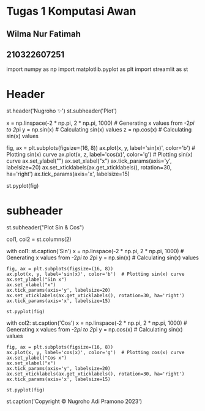 # **Tugas 1 Komputasi Awan**
## Wilma Nur Fatimah
## 210322607251

import numpy as np
import matplotlib.pyplot as plt
import streamlit as st
 
# Header
st.header('Nugroho :sparkles:')
st.subheader('Plot')
 
x = np.linspace(-2 * np.pi, 2 * np.pi, 1000)  # Generating x values from -2*pi to 2*pi
y = np.sin(x)  # Calculating sin(x) values
z = np.cos(x)  # Calculating sin(x) values
 
fig, ax = plt.subplots(figsize=(16, 8))
ax.plot(x, y, label='sin(x)', color='b')  # Plotting sin(x) curve
ax.plot(x, z, label='cos(x)', color='g')  # Plotting sin(x) curve
ax.set_ylabel("")
ax.set_xlabel("x")
ax.tick_params(axis='y', labelsize=20)
ax.set_xticklabels(ax.get_xticklabels(), rotation=30, ha='right')
ax.tick_params(axis='x', labelsize=15)
 
st.pyplot(fig)
 
# subheader
st.subheader("Plot Sin & Cos")
 
col1, col2 = st.columns(2)
 
with col1:
    st.caption('Sin')
    x = np.linspace(-2 * np.pi, 2 * np.pi, 1000)  # Generating x values from -2*pi to 2*pi
    y = np.sin(x)  # Calculating sin(x) values
 
    fig, ax = plt.subplots(figsize=(16, 8))
    ax.plot(x, y, label='sin(x)', color='b')  # Plotting sin(x) curve
    ax.set_ylabel("Sin x")
    ax.set_xlabel("x")
    ax.tick_params(axis='y', labelsize=20)
    ax.set_xticklabels(ax.get_xticklabels(), rotation=30, ha='right')
    ax.tick_params(axis='x', labelsize=15)
 
    st.pyplot(fig)
 
with col2:
    st.caption('Cos')
    x = np.linspace(-2 * np.pi, 2 * np.pi, 1000)  # Generating x values from -2*pi to 2*pi
    y = np.cos(x)  # Calculating sin(x) values
 
    fig, ax = plt.subplots(figsize=(16, 8))
    ax.plot(x, y, label='cos(x)', color='g')  # Plotting cos(x) curve
    ax.set_ylabel("Cos x")
    ax.set_xlabel("x")
    ax.tick_params(axis='y', labelsize=20)
    ax.set_xticklabels(ax.get_xticklabels(), rotation=30, ha='right')
    ax.tick_params(axis='x', labelsize=15)
 
    st.pyplot(fig)  
 
st.caption('Copyright © Nugroho Adi Pramono 2023')
